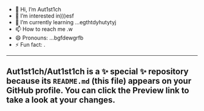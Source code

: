 - 👋 Hi, I’m Aut1st1ch 
- 👀 I’m interested in)))esf
- 🌱 I’m currently learning ...egthtdyhutytyj
- 📫 How to reach me .w
- 😄 Pronouns: ...bgfdewgrfb
- ⚡ Fun fact: .
---
Aut1st1ch/Aut1st1ch is a ✨ special ✨ repository because its `README.md` (this file) appears on your GitHub profile.
You can click the Preview link to take a look at your changes.
---
